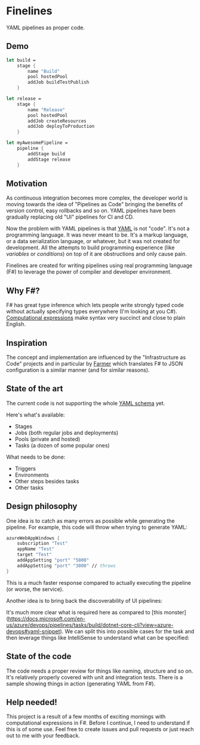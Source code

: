 # Finelines
YAML pipelines as proper code.

## Demo

```fsharp
let build =
    stage {
        name "Build"
        pool hostedPool
        addJob buildTestPublish
    }

let release =
    stage {
        name "Release"
        pool hostedPool
        addJob createResources
        addJob deployToProduction
    }

let myAwesomePipeline =
    pipeline {
        addStage build
        addStage release
    }
```

## Motivation

As continuous integration becomes more complex, the developer world is moving towards the idea of "Pipelines as Code" 
bringing the benefits of version control, easy rollbacks and so on. YAML pipelines have been gradually replacing old "UI" pipelines for CI and CD.

Now the problem with YAML pipelines is that [YAML](https://en.wikipedia.org/wiki/YAML) is not "code". It's not a programming language. It was never meant to be. 
It's a markup language, or a data serialization language, or whatever, but it was not created for development. 
All the attempts to build programming experience (like _variables_ or _conditions_) on top of it are obstructions and only cause pain.

Finelines are created for writing pipelines using real programming language (F#) to leverage the power of compiler and developer environment.

## Why F#?

F# has great type inference which lets people write strongly typed code without actually specifying types everywhere (I'm looking at you C#).
[Computational expressions](https://docs.microsoft.com/en-us/dotnet/fsharp/language-reference/computation-expressions) make syntax very succinct and close to plain English.

## Inspiration

The concept and implementation are influenced by the "Infrastructure as Code" projects 
and in particular by [Farmer](https://github.com/CompositionalIT/farmer/) which translates F# to JSON configuration is a similar manner (and for similar reasons).

## State of the art

The current code is not supporting the whole [YAML schema](https://docs.microsoft.com/en-us/azure/devops/pipelines/yaml-schema) yet. 

Here's what's available:
- Stages
- Jobs (both regular jobs and deployments)
- Pools (private and hosted)
- Tasks (a dozen of some popular ones)

What needs to be done:
- Triggers
- Environments
- Other steps besides tasks
- Other tasks

## Design philosophy

One idea is to catch as many errors as possible while generating the pipeline. For example, this code will throw when trying to generate YAML:
```fsharp
azureWebAppWindows {
    subscription "Test"
    appName "Test"
    target "Test"
    addAppSetting "port" "5000"
    addAppSetting "port" "3000" // throws
}
```
This is a much faster response compared to actually executing the pipeline (or worse, the service).

Another idea is to bring back the discoverability of UI pipelines:

It's much more clear what is required here as compared to [this monster]
(https://docs.microsoft.com/en-us/azure/devops/pipelines/tasks/build/dotnet-core-cli?view=azure-devops#yaml-snippet).
We can split this into possible cases for the task and then leverage things like IntelliSense to understand what can be specified: 

## State of the code

The code needs a proper review for things like naming, structure and so on. It's relatively properly covered with unit and integration tests. 
There is a sample showing things in action (generating YAML from F#).

## Help needed!

This project is a result of a few months of exciting mornings with computational expressions in F#. Before I continue, I need to understand if this is of some use.
Feel free to create issues and pull requests or just reach out to me with your feedback.
